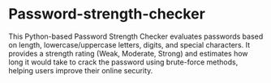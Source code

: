 # Password-strength-checker
This Python-based Password Strength Checker evaluates passwords based on length, lowercase/uppercase letters, digits, and special characters. It provides a strength rating (Weak, Moderate, Strong) and estimates how long it would take to crack the password using brute-force methods, helping users improve their online security.
